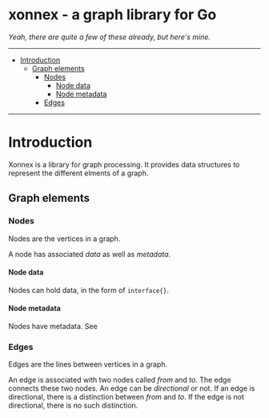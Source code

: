 <h1>xonnex - a graph library for Go</h1>

*Yeah, there are quite a few of these already, but here's mine.*

---

- [Introduction](#introduction)
  - [Graph elements](#graph-elements)
    - [Nodes](#nodes)
      - [Node data](#node-data)
      - [Node metadata](#node-metadata)
    - [Edges](#edges)

---

# Introduction

Xonnex is a library for graph processing. It provides data structures to
represent the different elments of a graph.

## Graph elements

### Nodes

Nodes are the vertices in a graph.

A node has associated *data* as well as *metadata*.

#### Node data

Nodes can hold data, in the form of `interface{}`.

#### Node metadata

Nodes have metadata. See

### Edges

Edges are the lines between vertices in a graph.

An edge is associated with two nodes called *from* and *to*. The edge connects
these two nodes. An edge can be *directional* or not. If an edge is directional,
there is a distinction between *from* and *to*. If the edge is not directional,
there is no such distinction.